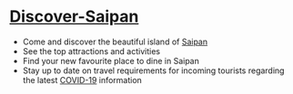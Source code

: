 # [Discover-Saipan](https://noah670.github.io/Discover-Saipan/)

- Come and discover the beautiful island of [Saipan](https://noah670.github.io/Discover-Saipan/)
- See the top attractions and activities 
- Find your new favourite place to dine in Saipan
- Stay up to date on travel requirements for incoming tourists regarding the latest [COVID-19](https://governor.gov.mp/covid-19/) information
